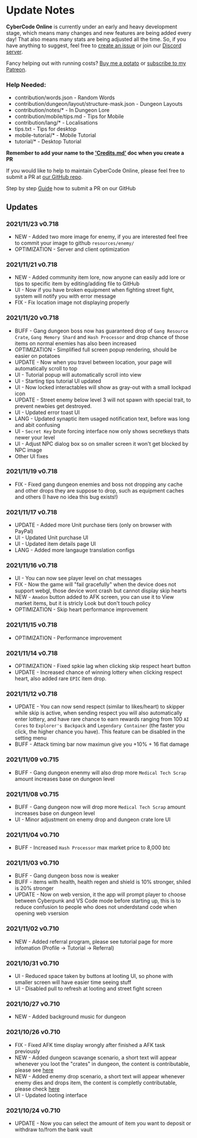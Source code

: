 # Update Notes

**CyberCode Online** is currently under an early and heavy development stage, which means many changes and new features are being added every day! That also means many stats are being adjusted all the time. So, if you have anything to suggest, feel free to [create an issue](https://github.com/DexterHuang/CyberCodeOnline/issues) or join our [Discord server](https://discord.link/cco).

Fancy helping out with running costs? [Buy me a potato](https://www.buymeacoffee.com/cybercodeonline) or [subscribe to my Patreon](https://www.patreon.com/cybercodeonline/).

### Help Needed:
 * contribution/words.json - Random Words
 * contribution/dungeon/layout/structure-mask.json - Dungeon Layouts
 * contribution/notes/* - In Dungeon Lore
 * contribution/mobile/tips.md - Tips for Mobile
 * contribution/lang/* - Localisations
 * tips.txt - Tips for desktop
 * mobile-tutorial/* - Mobile Tutorial
 * tutorial/* - Desktop Tutorial

**Remember to add your name to the ['Credits.md'](https://github.com/DexterHuang/CyberCodeOnline/blob/master/Credits.md) doc when you create a PR**

If you would like to help to maintain CyberCode Online, please feel free to submit a PR at [our GitHub repo](https://github.com/DexterHuang/CyberCodeOnline).

Step by step [Guide](https://cybercode-online.fandom.com/wiki/GitHub_PR_Tutorial) how to submit a PR on our GitHub

## Updates    
### **2021/11/23 v0.718**
 * NEW - Added two more image for enemy, if you are interested feel free to commit your image to github `resources/enemy/`
 * OPTIMIZATION - Server and client optimization

### **2021/11/21 v0.718**
 * NEW - Added community item lore, now anyone can easily add lore or tips to specific item by editing/adding file to GitHub
 * UI - Now if you have broken equipment when fighting street fight, system will notify you with error message
 * FIX - Fix location image not displaying properly 
 
### **2021/11/20 v0.718**
 * BUFF - Gang dungeon boss now has guaranteed drop of `Gang Resource Crate`, `Gang Memory Shard` and `Hash Processor` and drop chance of those items on normal enemies has also been increased
 * OPTIMIZATION - Simplified full screen popup rendering, should be easier on potatoes 
 * UPDATE - Now when you travel between location, your page will automatically scroll to top
 * UI - Tutorial popup will automatically scroll into view
 * UI - Starting tips tutorial UI updated
 * UI - Now locked interactables will show as gray-out with a small lockpad icon
 * UPDATE - Street enemy below level 3 will not spawn with special trait, to prevent newbies get destroyed.
 * UI - Updated error toast UI
 * LANG - Updated synaptic item usaged notification text, before was long and abit confusing
 * UI - `Secret Key` brute forcing interface now only shows secretkeys thats newer your level
 * UI - Adjust NPC dialog box so on smaller screen it won't get blocked by NPC image
 * Other UI fixes

### **2021/11/19 v0.718**
 * FIX - Fixed gang dungeon enemies and boss not dropping any cache and other drops they are suppose to drop, such as equipment caches and others (I have no idea this bug exists!)

### **2021/11/17 v0.718**
 * UPDATE - Added more Unit purchase tiers (only on browser with PayPal)
 * UI - Updated Unit purchase UI
 * UI - Updated item details page UI
 * LANG - Added more langauge translation configs

### **2021/11/16 v0.718**
 * UI - You can now see player level on chat messages
 * FIX - Now the game will "fail gracefully" when the device does not support webgl, those device wont crash but cannot display skip hearts
 * NEW - `Amadon` button added to AFK screen, you can use it to View market items, but it is stricly Look but don't touch policy
 * OPTIMIZATION - Skip heart performance improvement

### **2021/11/15 v0.718**
 * OPTIMIZATION - Performance improvement

### **2021/11/14 v0.718**
 * OPTIMIZATION - Fixed spkie lag when clicking skip respect heart button 
 * UPDATE - Increased chance of winning lottery when clicking respect heart, also added rare `EPIC` item drop.
 
### **2021/11/12 v0.718**
 * UPDATE - You can now send respect (similar to likes/heart) to skipper while skip is active, when sending respect you will also automatically enter lottery, and have rare chance to earn rewards ranging from 100 `AI Cores` to `Explorer's Backpack` and `Legendary Container` (the faster you click, the higher chance you have). This feature can be disabled in the setting menu
 * BUFF - Attack timing bar now maximun give you +10% + 16 flat damage
 
### **2021/11/09 v0.715**
 * BUFF - Gang dungeon enenmy will also drop more `Medical Tech Scrap` amount increases base on dungeon level
### **2021/11/08 v0.715**
 * BUFF - Gang dungeon now will drop more `Medical Tech Scrap` amount increases base on dungeon level
 * UI - Minor adjustment on enemy drop and dungeon crate lore UI

### **2021/11/04 v0.710**
 * BUFF - Increased `Hash Processor` max market price to 8,000 btc
 
### **2021/11/03 v0.710**
 * BUFF - Gang dungeon boss now is weaker
 * BUFF - items with health, health regen and shield is 10% stronger, shiled is 20% stronger
 * UPDATE - Now on web version, it the app will prompt player to choose between Cyberpunk and VS Code mode before starting up, this is to reduce confusion to people who does not underdstand code when opening web vsersion

### **2021/11/02 v0.710**
 * NEW - Added referral program, please see tutorial page for more infomation (Profile -> Tutorial -> Referral)

### **2021/10/31 v0.710**
 * UI - Reduced space taken by buttons at looting UI, so phone with smaller screen will have easier time seeing stuff
 * UI - Disabled pull to refresh at looting and street fight screen

### **2021/10/27 v0.710**
 * NEW - Added background music for dungeon 

### **2021/10/26 v0.710**
 * FIX - Fixed AFK time display wrongly after finished a AFK task previously
 * NEW - Added dungeon scavange scenario, a short text will appear whenever you loot the "crates" in dungeon, the content is contributable, please see [here](https://github.com/DexterHuang/CyberCodeOnline/blob/master/contribution/scenario/enemy-drop.json)
 * NEW - Added enemy drop scenario, a short text will appear whenever enemy dies and drops item, the content is completly contributable, please check [here](https://github.com/DexterHuang/CyberCodeOnline/blob/master/contribution/scenario/dungeon-crate.json)
 * UI - Updated looting interface

### **2021/10/24 v0.710**
 * UPDATE - Now you can select the amount of item you want to deposit or withdraw to/from the bank vault  
